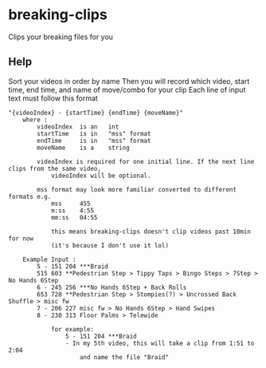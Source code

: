 # breaking-clips

Clips your breaking files for you 

<!-- ## Description

An in-depth paragraph about your project and overview of use.

## Getting Started

### Dependencies

* Describe any prerequisites, libraries, OS version, etc., needed before installing program.
* ex. Windows 10

### Installing

* How/where to download your program
* Any modifications needed to be made to files/folders

### Executing program

* How to run the program
* Step-by-step bullets
```
code blocks for commands
``` -->

## Help

Sort your videos in order by name
Then you will record which video, start time, end time, and name of move/combo for your clip
Each line of input text must follow this format
```
"{videoIndex} - {startTime} {endTime} {moveName}"
	where : 
		videoIndex 	is an 	int
		startTime 	is in 	"mss" format
		endTime 	is in 	"mss" format
		moveName 	is a 	string

		videoIndex is required for one initial line. If the next line clips from the same video,
			videoIndex will be optional.
		
	    mss format may look more familiar converted to different formats e.g.
			mss		455
			m:ss	4:55
			mm:ss	04:55

			this means breaking-clips doesn't clip videos past 10min for now 
			(it's because I don't use it lol)

	Example Input :
		5 - 151 204 ***Braid
		515 603 **Pedestrian Step > Tippy Taps > Bingo Steps > 7Step > No Hands 6Step
		6 - 245 256 ***No Hands 6Step + Back Rolls
		653 728 **Pedestrian Step > Stompies(?) > Uncrossed Back Shuffle > misc fw
		7 - 206 227 misc fw > No Hands 6Step > Hand Swipes
		8 - 230 313 Floor Palms > Telewide

			for example: 
				5 - 151 204 ***Braid 
				- In my 5th video, this will take a clip from 1:51 to 2:04 
					and name the file "Braid"

```

<!-- ## Authors

Contributors names and contact info

ex. Dominique Pizzie  
ex. [@DomPizzie](https://twitter.com/dompizzie)

## Version History

* 0.2
    * Various bug fixes and optimizations
    * See [commit change]() or See [release history]()
* 0.1
    * Initial Release -->